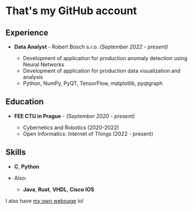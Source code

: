 # That's my GitHub account

## Experience

* **Data Analyst** - Robert Bosch s.r.o. *(September 2022 - present)*

  * Development of application for production anomaly detection using Neural Networks
  * Development of application for production data visualization and analysis
  * Python, NumPy, PyQT, TensorFlow, matplotlib, pyqtgraph

## Education

* **FEE CTU in Prague** - *(September 2020 - present)*

  * Cybernetics and Robotics (2020-2022)
  * Open Informatics: Internet of Things (2022 - present)
  
## Skills

* **C**, **Python**
* Also: 

  * **Java**, **Rust**, **VHDL**, **Cisco IOS**



I also have [my own webpage](https://js435-4qaaa-aaaal-abvna-cai.ic0.app/) lol 
